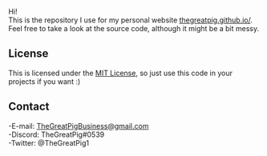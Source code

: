 Hi!  
This is the repository I use for my personal website [thegreatpig.github.io/](https://thegreatpig.github.io/).  
Feel free to take a look at the source code, although it might be a bit messy.  

## License  
This is licensed under the [MIT License](https://choosealicense.com/licenses/mit/), so just use this code in your projects if you want :)

## Contact
-E-mail: TheGreatPigBusiness@gmail.com  
-Discord: TheGreatPig#0539  
-Twitter: @TheGreatPig1
